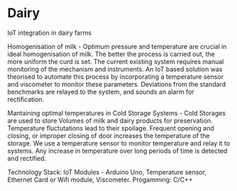 # Dairy

IoT integration in dairy farms

Homogenisation of milk - Optimum pressure and temperature are crucial in ideal homogenisation of milk. The better the process is carried out, the more uniform the curd is set. The current existing system requires manual monitoring of the mechanism and instruments. An IoT based solution was theorised to automate this process by incorporating a temperature sensor and viscometer to monitor these parameters. Deviations from the standard benchmarks are relayed to the system, and sounds an alarm for rectification. 

Mantaining optimal temperatures in Cold Storage Systems - Cold Storages are used to store Volumes of milk and dairy products for preservation. Temperature fluctutations lead to their spoilage. Frequent opening and closing, or improper closing of door increases the temperature of the storage. We use a temperature sensor to monitor temperature and relay it to systems. Any increase in temperature over long periods of time is detected and rectified. 

Technology Stack: IoT Modules - Arduino Uno, Temperature sensor, Ethernet Card or Wifi module, Viscometer. 
Progamming: C/C++
